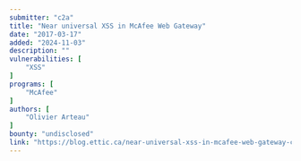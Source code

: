 ```yaml
---
submitter: "c2a"
title: "Near universal XSS in McAfee Web Gateway"
date: "2017-03-17"
added: "2024-11-03"
description: ""
vulnerabilities: [
    "XSS"
]
programs: [
    "McAfee"
]
authors: [
    "Olivier Arteau"
]
bounty: "undisclosed"
link: "https://blog.ettic.ca/near-universal-xss-in-mcafee-web-gateway-cf8dfcbc8fc3"
---
```




